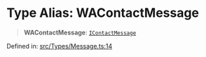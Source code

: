 # Type Alias: WAContactMessage

> **WAContactMessage**: [`IContactMessage`](../namespaces/proto/namespaces/Message/interfaces/IContactMessage.md)

Defined in: [src/Types/Message.ts:14](https://github.com/Fokusdotid/bail/blob/cf6cc85134e12081bc635cea02cc0eee74033a81/src/Types/Message.ts#L14)
